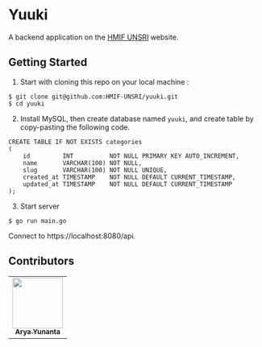 # Yuuki

A backend application on the [HMIF UNSRI](hmifunsri.org) website.

## Getting Started

1. Start with cloning this repo on your local machine :

```
$ git clone git@github.com:HMIF-UNSRI/yuuki.git
$ cd yuuki
```

2. Install MySQL, then create database named `yuuki`, and create table by copy-pasting the following code.

```mysql
CREATE TABLE IF NOT EXISTS categories
(
    id         INT          NOT NULL PRIMARY KEY AUTO_INCREMENT,
    name       VARCHAR(100) NOT NULL,
    slug       VARCHAR(100) NOT NULL UNIQUE,
    created_at TIMESTAMP    NOT NULL DEFAULT CURRENT_TIMESTAMP,
    updated_at TIMESTAMP    NOT NULL DEFAULT CURRENT_TIMESTAMP
);
```

3. Start server

```
$ go run main.go
```

Connect to https://localhost:8080/api.

## Contributors

<table>
    <tr>
        <td align="center"><a href="https://www.linkedin.com/in/arya-yunanta-255424174/"><img src="https://avatars.githubusercontent.com/u/77351340?v=4?s=100" width="100px;" alt=""/><br /><sub><b>Arya Yunanta</b></sub></a></td>
    </tr>
</table>